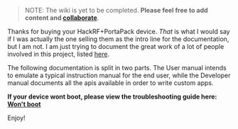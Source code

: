 > NOTE: The wiki is yet to be completed. **Please feel free to add content and [collaborate](How-to-collaborate)**.

Thanks for buying your HackRF+PortaPack device. _That_ is what I would say if I was actually the one selling them as the intro line for the documentation, but I am not. I am just trying to document the great work of a lot of people involved in this project, listed [here](https://github.com/eried/portapack-havoc/blob/master/firmware/application/apps/ui_about.hpp#L77).

The following documentation is split in two parts. The User manual intends to emulate a typical instruction manual for the end user, while the Developer manual documents all the apis available in order to write custom apps.

**If your device wont boot, please view the troubleshooting guide here: [Won't boot](https://github.com/eried/portapack-mayhem/wiki/Won't-boot)**

Enjoy!